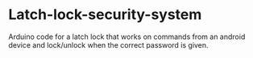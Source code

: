 # Latch-lock-security-system
Arduino code for a latch lock that works on commands from an android device and lock/unlock when the correct password is given.

